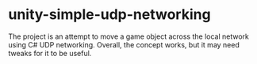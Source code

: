# unity-simple-udp-networking
The project is an attempt to move a game object across the local network using C# UDP networking. Overall, the concept works, but it may need tweaks for it to be useful.

